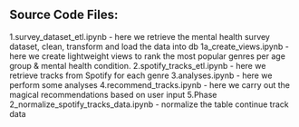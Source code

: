 ## Source Code Files:
1.survey_dataset_etl.ipynb
    - here we retrieve the mental health survey dataset, clean, transform and load the data into db
1a_create_views.ipynb
    - here we create lightweight views to rank the most popular genres per age group & mental health condition.
2.spotify_tracks_etl.ipynb
    - here we retrieve tracks from Spotify for each genre
3.analyses.ipynb
    - here we perform some analyses
4.recommend_tracks.ipynb
    - here we carry out the magical recommendations based on user input
5.Phase 2_normalize_spotify_tracks_data.ipynb
    - normalize the table continue track data